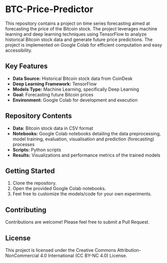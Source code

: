 # BTC-Price-Predictor
This repository contains a project on time series forecasting aimed at forecasting the price of the Bitcoin stock. The project leverages machine learning and deep learning techniques using TensorFlow to analyze historical Bitcoin stock data and generate future price predictions. The project is implemented on Google Colab for efficient computation and easy accessibility.

## Key Features
- **Data Source:** Historical Bitcoin stock data from CoinDesk
- **Deep Learning Framework:** TensorFlow
- **Models Type:** Machine Learning, specifically Deep Learning
- **Goal:** Forecasting future Bitcoin prices
- **Environment:** Google Colab for development and execution

## Repository Contents
- **Data:** Bitcoin stock data in CSV format
- **Notebooks:** Google Colab notebooks detailing the data preprocessing, model training, evaluation, visualisation and prediction (forecasting) processes
- **Scripts:** Python scripts
- **Results:** Visualizations and performance metrics of the trained models

## Getting Started
1. Clone the repository.
2. Open the provided Google Colab notebooks.
3. Feel free to customize the models/code for your own experiments.

## Contributing
Contributions are welcome! Please feel free to submit a Pull Request.

## License
This project is licensed under the Creative Commons Attribution-NonCommercial 4.0 International (CC BY-NC 4.0) License.
